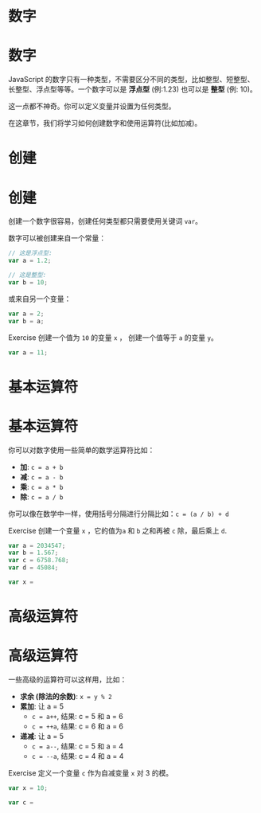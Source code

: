 # 数字

# 数字

JavaScript 的数字只有一种类型，不需要区分不同的类型，比如整型、短整型、长整型、浮点型等等。一个数字可以是 **浮点型** (例:1.23) 也可以是 **整型** (例: 10)。

这一点都不神奇。你可以定义变量并设置为任何类型。

在这章节，我们将学习如何创建数字和使用运算符(比如加减)。

# 创建

# 创建

创建一个数字很容易，创建任何类型都只需要使用关键词 `var`。

数字可以被创建来自一个常量：

```js
// 这是浮点型:
var a = 1.2;

// 这是整型:
var b = 10; 
```

或来自另一个变量：

```js
var a = 2;
var b = a; 
```

Exercise 创建一个值为 `10` 的变量 `x` ， 创建一个值等于 `a` 的变量 `y`。

```js
var a = 11;
```

# 基本运算符

# 基本运算符

你可以对数字使用一些简单的数学运算符比如：

*   **加**: `c = a + b`
*   **减**: `c = a - b`
*   **乘**: `c = a * b`
*   **除**: `c = a / b`

你可以像在数学中一样，使用括号分隔进行分隔比如：`c = (a / b) + d`

Exercise 创建一个变量 `x` ，它的值为`a` 和 `b` 之和再被 `c` 除，最后乘上 `d`.

```js
var a = 2034547;
var b = 1.567;
var c = 6758.768;
var d = 45084;

var x =
```

# 高级运算符

# 高级运算符

一些高级的运算符可以这样用，比如：

*   **求余 (除法的余数)**: `x = y % 2`
*   **累加**: 让 a = 5
    *   `c = a++`, 结果: c = 5 和 a = 6
    *   `c = ++a`, 结果: c = 6 和 a = 6
*   **递减**: 让 a = 5
    *   `c = a--`, 结果: c = 5 和 a = 4
    *   `c = --a`, 结果: c = 4 和 a = 4

Exercise 定义一个变量 `c` 作为自减变量 `x` 对 3 的模。

```js
var x = 10;

var c =
```